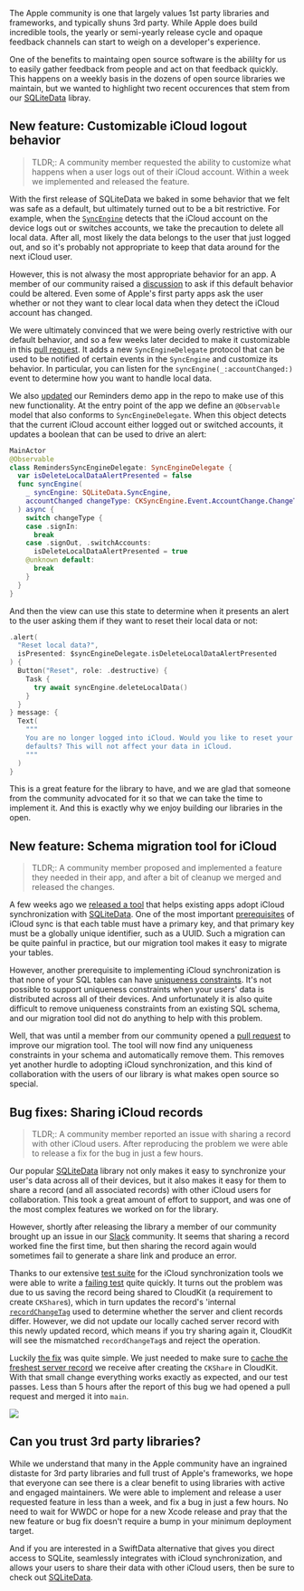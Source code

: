 The Apple community is one that largely values 1st party libraries and frameworks, and typically
shuns 3rd party. While Apple does build incredible tools, the yearly or semi-yearly release cycle
and opaque feedback channels can start to weigh on a developer's experience.

One of the benefits to maintaing open source software is the abililty for us to easily gather
feedback from people and act on that feedback quickly. This happens on a weekly basis in the dozens
of open source libraries we maintain, but we wanted to highlight two recent occurences that stem
from our [SQLiteData] libray.

[SQLiteData]: http://github.com/pointfreeco/sqlite-data 

## New feature: Customizable iCloud logout behavior

> TLDR;: A community member requested the ability to customize what happens when a user logs out
of their iCloud account. Within a week we implemented and released the feature.

With the first release of SQLiteData we baked in some behavior that we felt was safe as a default,
but ultimately turned out to be a bit restrictive. For example, when the [`SyncEngine`] detects
that the iCloud account on the device logs out or switches accounts, we take the precaution to 
delete all local data. After all, most likely the data belongs to the user that just
logged out, and so it's probably not appropriate to keep that data around for the next iCloud user.

[`SyncEngine`]: https://swiftpackageindex.com/pointfreeco/sqlite-data/main/documentation/sqlitedata/syncengine 

However, this is not alwasy the most appropriate behavior for an app. A member of our community 
raised a [discussion] to ask if this default behavior could be altered. Even some of Apple's 
first party apps ask the user whether or not they want to clear local data when they detect the
iCloud account has changed.

[discussion]: https://github.com/pointfreeco/sqlite-data/discussions/218

We were ultimately convinced that we were being overly restrictive with our default behavior,
and so a few weeks later decided to make it customizable in this [pull request]. It adds a new 
`SyncEngineDelegate` protocol that can be used to be notified of certain events in the `SyncEngine` 
and customize its behavior. In particular, you can listen for the `syncEngine(_:accountChanged:)` 
event to determine how you want to handle local data.

[pull request]: https://github.com/pointfreeco/sqlite-data/pull/261

We also [updated] our Reminders demo app in the repo to make use of this new functionality. At the
entry point of the app we define an `@Observable` model that also conforms to `SyncEngineDelegate`.
When this object detects that the current iCloud account either logged out or switched accounts,
it updates a boolean that can be used to drive an alert:

[updated]: https://github.com/pointfreeco/sqlite-data/blob/22cb3a5260d127b80cb263f580ad7b6fbfd04493/Examples/Reminders/RemindersApp.swift#L54-L71

```swift
MainActor
@Observable
class RemindersSyncEngineDelegate: SyncEngineDelegate {
  var isDeleteLocalDataAlertPresented = false
  func syncEngine(
    _ syncEngine: SQLiteData.SyncEngine,
    accountChanged changeType: CKSyncEngine.Event.AccountChange.ChangeType
  ) async {
    switch changeType {
    case .signIn:
      break
    case .signOut, .switchAccounts:
      isDeleteLocalDataAlertPresented = true
    @unknown default:
      break
    }
  }
}
```

And then the view can use this state to determine when it presents an alert to the user asking
them if they want to reset their local data or not:

```swift
.alert(
  "Reset local data?",
  isPresented: $syncEngineDelegate.isDeleteLocalDataAlertPresented
) {
  Button("Reset", role: .destructive) {
    Task {
      try await syncEngine.deleteLocalData()
    }
  }
} message: {
  Text(
    """
    You are no longer logged into iCloud. Would you like to reset your local data to the \
    defaults? This will not affect your data in iCloud.
    """
  )
}
```

This is a great feature for the library to have, and we are glad that someone from the community
advocated for it so that we can take the time to implement it. And this is exactly why we enjoy
building our libraries in the open.  

## New feature: Schema migration tool for iCloud

> TLDR;: A community member proposed and implemented a feature they needed in their app, and after
a bit of cleanup we merged and released the changes.

A few weeks ago we [released a tool] that helps existing apps adopt iCloud synchronization 
with [SQLiteData]. One of the most important [prerequisites] of iCloud sync is that each table must 
have a primary key, and that primary key must be a globally unique identifier, such as a UUID. Such 
a migration can be quite painful in practice, but our migration tool makes it easy to migrate your 
tables.

[prerequisites]: https://swiftpackageindex.com/pointfreeco/sqlite-data/main/documentation/sqlitedata/cloudkit#Designing-your-schema-with-synchronization-in-mind

However, another prerequisite to implementing iCloud synchronization is that none of your SQL
tables can have [uniqueness constraints]. It's not possible to support uniqueness
constraints when your users' data is distributed across all of their devices. And unfortunately
it is also quite difficult to remove uniqueness constraints from an existing SQL schema, and our
migration tool did not do anything to help with this problem.

Well, that was until a member from our community opened a [pull request][uniqueness-pr] to
improve our migration tool. The tool will now find any uniqueness constraints in your schema and
automatically remove them. This removes yet another hurdle to adopting iCloud synchronization,
and this kind of collaboration with the users of our library is what makes open source so special.   

[uniqueness constraints]: https://swiftpackageindex.com/pointfreeco/sqlite-data/main/documentation/sqlitedata/cloudkit#Uniqueness-constraints
[uniqueness-pr]: https://github.com/pointfreeco/sqlite-data/pull/253
[released a tool]: /blog/posts/187-new-in-sqlitedata-migration-tool-for-cloudkit-sync

## Bug fixes: Sharing iCloud records

> TLDR;: A community member reported an issue with sharing a record with other iCloud users.
After reproducing the problem we were able to release a fix for the bug in just a few hours.  

Our popular [SQLiteData] library not only makes it easy to synchronize your user's data across
all of their devices, but it also makes it easy for them to share a record (and all associated
records) with other iCloud users for collaboration. This took a great amount of effort to support,
and was one of the most complex features we worked on for the library.

However, shortly after releasing the library a member of our community brought up an issue in our
[Slack] community. It seems that sharing a record worked fine the first time, but then sharing
the record again would sometimes fail to generate a share link and produce an error.

Thanks to our extensive [test suite] for the iCloud synchronization tools we were able to write
a [failing test] quite quickly. It turns out the problem was due to us saving the record being 
shared to CloudKit (a requirement to create `CKShare`s), which in turn updates the record's 
'internal [`recordChangeTag`] used to determine whether the server and client records differ. 
However, we did not update our locally cached server record with this newly updated record, which
means if you try sharing again it, CloudKit will see the mismatched `recordChangeTag`s and reject
the operation.

Luckily [the fix] was quite simple. We just needed to make sure to 
[cache the freshest server record] we receive after creating the `CKShare` in CloudKit. With that
small change everything works exactly as expected, and our test passes. Less than 5 hours after
the report of this bug we had opened a pull request and merged it into `main`.  

![](https://imagedelivery.net/6_EEbfI_pxOPJCtc6OUKCg/259bd04f-870b-407d-0051-a2a845fbf100/public)

[cache the freshest server record]: https://github.com/pointfreeco/sqlite-data/pull/259/files#diff-e4abd0f68cc100e2f568a99f42e683074f3df6e0515fc914be9997497d069da2R209
[`recordChangeTag`]: https://developer.apple.com/documentation/cloudkit/ckrecord/recordchangetag
[Slack]: http://pointfree.co/slack-invite
[the fix]: https://github.com/pointfreeco/sqlite-data/pull/259
[test suite]: https://github.com/pointfreeco/sqlite-data/tree/main/Tests/SQLiteDataTests/CloudKitTests
[failing test]: https://github.com/pointfreeco/sqlite-data/blob/f6c72114e6ba9df1f5cefcd8b0590d86982a92f6/Tests/SQLiteDataTests/CloudKitTests/SharingTests.swift#L648

## Can you trust 3rd party libraries?

While we understand that many in the Apple community have an ingrained distaste for 3rd party 
libraries and full trust of Apple's frameworks, we hope that everyone can see there is a clear 
benefit to using libraries with active and engaged maintainers. We were able to implement and
release a user requested feature in less than a week, and fix a bug in just a few hours. No need
to wait for WWDC or hope for a new Xcode release and pray that the new feature or bug fix
doesn't require a bump in your minimum deployment target.

And if you are interested in a SwiftData alternative that gives you direct access to SQLite,
seamlessly integrates with iCloud synchronization, and allows your users to share their data
with other iCloud users, then be sure to check out [SQLiteData]. 
